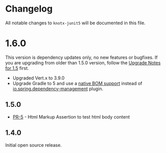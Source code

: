 # Changelog
All notable changes to `knotx-junit5` will be documented in this file.

# 1.6.0
This version is dependency updates only, no new features or bugfixes. If you are upgrading from older than 1.5.0 version, follow the [Upgrade Notes for 1.5](https://knotx.io/blog/release-1_5_0/) first.
- Upgraded Vert.x to 3.9.0
- Upgrade Gradle to 5 and use a [native BOM support](https://docs.gradle.org/current/userguide/upgrading_version_4.html#rel5.0:bom_import)
instead of [io.spring.dependency-management](https://plugins.gradle.org/plugin/io.spring.dependency-management) plugin.

## 1.5.0
- [PR-5](https://github.com/Knotx/knotx-junit5) - Html Markup Assertion to test html body content

## 1.4.0
Initial open source release.

